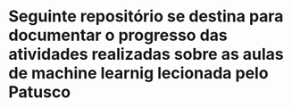 # Seguinte repositório se destina para documentar o progresso das atividades realizadas sobre as aulas de machine learnig lecionada pelo Patusco 
